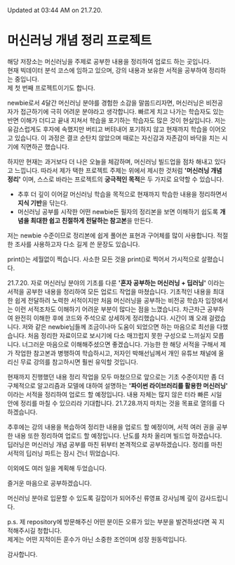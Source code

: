 Updated at 03:44 AM on 21.7.20.

# 머신러닝 개념 정리 프로젝트

해당 저장소는 머신러닝을 주제로 공부한 내용을 정리하여 업로드 하는 곳입니다.   
현재 빅데이터 분석 코스에 임하고 있으며, 강의 내용과 보유한 서적을 공부하여 정리하는 중입니다.   
제 첫 번째 프로젝트이기도 합니다.

newbie로서 4달간 머신러닝 분야를 경험한 소감을 말씀드리자면, 머신러닝은 비전공자가 접근하기에 극히 어려운 분야라고 생각합니다. 빠르게 치고 나가는 학습자도 있는 반면 이해가 더디고 끝내 지쳐서 학습을 포기하는 학습자도 많은 것이 현실입니다. 저는 유감스럽게도 후자에 속했지만 버티고 버텨내어 포기하지 않고 현재까지 학습을 이어오고 있습니다. 이 과정은 결코 순탄치 않았으며 때로는 자신감과 자존감이 바닥을 치는 시기에 직면하곤 했습니다.   

하지만 현재는 과거보다 더 나은 오늘을 체감하며, 머신러닝 빌드업을 점차 해내고 있다고 느낍니다. 따라서 제가 택한 프로젝트 주제는 위에서 제시한 것처럼 **'머신러닝 개념 정리'** 이며, 스스로 바라는 프로젝트의 **궁극적인 목적**은 두 가지로 요약할 수 있습니다.   

- 추후 더 깊이 이어갈 머신러닝 학습을 목적으로 현재까지 학습한 내용을 정리하면서 **지식 기반**을 닦는다.   
- 머신러닝 공부를 시작한 어떤 newbie든 필자의 정리본을 보면 이해하기 쉽도록 **개념을 최대한 쉽고 친절하게 전달하는 참고본**을 만든다.   

저는 newbie 수준이므로 정리본에 쉽게 풀어쓴 표현과 구어체를 많이 사용합니다. 적절한 조사를 사용하고자 다소 길게 쓴 문장도 있습니다.   

print()는 세월없이 찍습니다. 사소한 모든 것을 print()로 찍어서 가시적으로 살폈습니다.   

21.7.20. 자로 머신러닝 분야의 기초를 다룬 **'혼자 공부하는 머신러닝 + 딥러닝'** 이라는 서적을 공부한 내용을 정리하여 모든 업로드 작업을 마쳤습니다. 기초적인 내용을 최대한 쉽게 전달하려 노력한 서적이지만 처음 머신러닝을 공부하는 비전공 학습자 입장에서는 이런 서적조차도 이해하기 어려운 부분이 많다는 점을 느꼈습니다. 차근차근 공부하여 완전히 이해한 후에 코드와 주석으로 상세하게 정리했습니다. 시간이 꽤 오래 걸렸습니다. 저와 같은 newbie님들께 조금이나마 도움이 되었으면 하는 마음으로 최선을 다했습니다. 처음 정리한 자료이므로 보시기에 다소 매끄럽지 못한 구성으로 느끼실지 모릅니다. 너그러운 마음으로 이해해주셨으면 좋겠습니다. 가능한 한 해당 서적을 구해서 제가 작업한 참고본과 병행하여 학습하시고, 저자인 박해선님께서 개인 유튜브 채널에 올리신 무료 강의를 참고하시면 훨씬 유익할 것입니다.

현재까지 진행했던 내용 정리 작업을 모두 마쳤으므로 앞으로는 기초 수준이지만 좀 더 구체적으로 알고리즘과 모델에 대하여 설명하는 **'파이썬 라이브러리를 활용한 머신러닝'** 이라는 서적을 정리하여 업로드 할 예정입니다. 내용 자체는 많지 않은 터라 빠른 시일 안에 정리를 마칠 수 있으리라 기대합니다. 21.7.28.까지 마치는 것을 목표로 열의를 다하겠습니다.

추후에는 강의 내용을 복습하여 정리한 내용을 업로드 할 예정이며, 서적 여러 권을 공부한 내용 또한 정리하여 업로드 할 예정입니다. 난도를 차차 올리며 빌드업 하겠습니다. 딥러닝은 머신러닝 개념 공부를 마친 뒤부터 본격적으로 공부하겠습니다. 정리를 마친 서적의 딥러닝 파트는 잠시 건너 뛰었습니다.

이외에도 여러 일을 계획해 두었습니다.

즐거운 마음으로 공부하겠습니다.

머신러닝 분야로 입문할 수 있도록 길잡이가 되어주신 류영표 강사님께 깊이 감사드립니다.

p.s. 제 repository에 방문해주신 어떤 분이든 오류가 있는 부분을 발견하셨다면 꼭 지적해주시길 청합니다.   
제게는 어떤 지적이든 훈수가 아닌 소중한 조언이며 성장 원동력입니다.

감사합니다.
